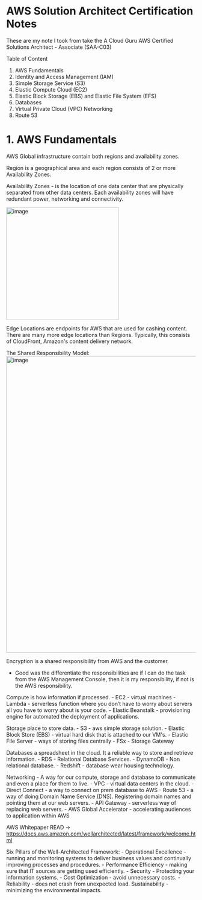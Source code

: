 # AWS Solution Architect Certification Notes

These are my note I took from take the A Cloud Guru AWS Certified Solutions Architect - Associate (SAA-C03)

Table of Content 
1. AWS Fundamentals
2. Identity and Access Management (IAM)
3. Simple Storage Service (S3)
4. Elastic Compute Cloud (EC2)
5. Elastic Block Storage (EBS) and Elastic File System (EFS)
6. Databases
7. Virtual Private Cloud (VPC) Networking
8. Route 53


# 1. AWS Fundamentals
AWS Global infrastructure contain both regions and availability zones.

Region is a geographical area and each region consists of 2 or more Availability Zones.

Availability Zones - is the location of one data center that are physically separated from other data centers. Each availability zones will have redundant power, networking and connectivity.

<img width="299" alt="image" src="https://user-images.githubusercontent.com/55508777/209054099-30a69338-304e-4ee6-84ce-caadf0a2e682.png">

Edge Locations are endpoints for AWS that are used for cashing content. There are many more edge locations than Regions. Typically, this consists of CloudFront, Amazon's content delivery network.

The Shared Responsibility Model:
<img width="787" alt="image" src="https://user-images.githubusercontent.com/55508777/209054181-d96ac403-98b3-4b63-a4f3-7ecb552bc60e.png">

Encryption is a shared responsibility from AWS and the customer.

- Good was the differentiate the responsibilities are if I can do the task from the AWS Management Console, then it is my responsibility, if not is the AWS responsibility.  

Compute is how information if processed.
	- EC2 - virtual machines
	- Lambda - serverless function where you don’t have to worry about servers all you have to worry about is your code.
	- Elastic Beanstalk - provisioning engine for automated the deployment of applications.

Storage place to store data.
	- S3 - aws simple storage solution.
	- Elastic Block Store (EBS) - virtual hard disk that is attached to our VM's.
	- Elastic File Server - ways of storing files centrally 
	- FSx
	- Storage Gateway

Databases a spreadsheet in the cloud. It a reliable way to store and retrieve information.
	- RDS - Relational Database Services.
	- DynamoDB - Non relational database. 
	- Redshift - database wear housing technology. 

Networking - A way for our compute, storage and database to communicate and even a place for them to live.
	- VPC - virtual data centers in the cloud.
	- Direct Connect - a way to connect on prem database to AWS
	- Route 53 - a way of doing Domain Name Service (DNS). Registering domain names and pointing them at our web servers.
	- API Gateway - serverless way of replacing web servers.
	- AWS Global Accelerator - accelerating audiences to application within AWS

AWS Whitepaper READ -> https://docs.aws.amazon.com/wellarchitected/latest/framework/welcome.html

Six Pillars of the Well-Architected Framework:
	- Operational Excellence - running and monitoring systems to deliver business values and continually improving processes and procedures.
	- Performance Efficiency - making sure that IT sources are getting used efficiently.
	- Security - Protecting your information systems.
	- Cost Optimization - avoid unnecessary costs.
	- Reliability - does not crash from unexpected load.
Sustainability - minimizing the environmental impacts. 
